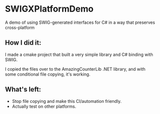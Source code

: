 # SWIGXPlatformDemo

A demo of using SWIG-generated interfaces for C# in a way that preserves cross-platform

## How I did it:
I made a cmake project that built a very simple library and C# binding with SWIG.

I copied the files over to the AmazingCounterLib .NET library, and with some conditional file copying, it's working.


## What's left:
- Stop file copying and make this CI/automation friendly.
- Actually test on other platforms.
